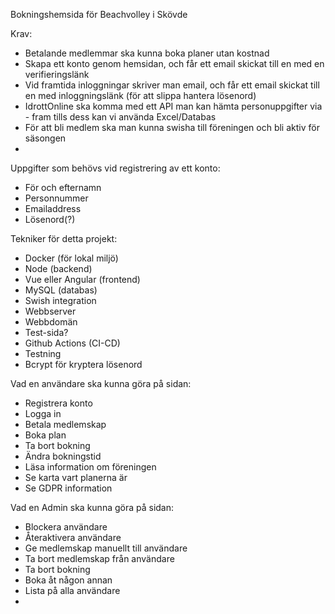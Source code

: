 Bokningshemsida för Beachvolley i Skövde

Krav:
* Betalande medlemmar ska kunna boka planer utan kostnad
* Skapa ett konto genom hemsidan, och får ett email skickat till en med en verifieringslänk
* Vid framtida inloggningar skriver man email, och får ett email skickat till en med inloggningslänk 
(för att slippa hantera lösenord)
* IdrottOnline ska komma med ett API man kan hämta personuppgifter via - fram tills dess kan vi använda Excel/Databas
* För att bli medlem ska man kunna swisha till föreningen och bli aktiv för säsongen
* 


Uppgifter som behövs vid registrering av ett konto:
* För och efternamn
* Personnummer
* Emailaddress
* Lösenord(?)



Tekniker för detta projekt:
* Docker (för lokal miljö)
* Node (backend)
* Vue eller Angular (frontend)
* MySQL (databas)
* Swish integration
* Webbserver
* Webbdomän
* Test-sida?
* Github Actions (CI-CD)
* Testning
* Bcrypt för kryptera lösenord


Vad en användare ska kunna göra på sidan:
* Registrera konto
* Logga in
* Betala medlemskap
* Boka plan
* Ta bort bokning
* Ändra bokningstid
* Läsa information om föreningen
* Se karta vart planerna är
* Se GDPR information

Vad en Admin ska kunna göra på sidan:
* Blockera användare
* Återaktivera användare
* Ge medlemskap manuellt till användare
* Ta bort medlemskap från användare
* Ta bort bokning
* Boka åt någon annan
* Lista på alla användare
* 

